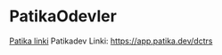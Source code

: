 # PatikaOdevler
<a href="https://app.patika.dev/dctrs" style="Blue">Patika linki</a>
Patikadev Linki: https://app.patika.dev/dctrs
